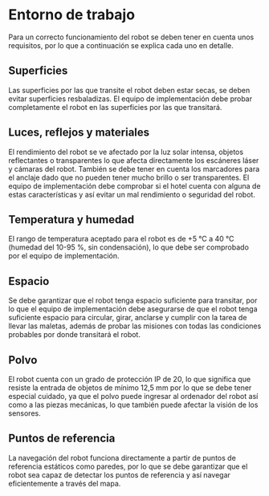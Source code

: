 # Entorno de trabajo

Para un correcto funcionamiento del robot se deben
tener en cuenta unos requisitos, por lo que a continuación
se explica cada uno en detalle.

## Superficies

Las superficies por las que transite el robot
deben estar secas, se deben evitar superficies
resbaladizas. El equipo de implementación debe
probar completamente el robot en las superficies
por las que transitará. 

## Luces, reflejos y materiales

El rendimiento del robot se ve afectado por la luz
solar intensa, objetos reflectantes o transparentes
lo que afecta directamente los escáneres láser
y cámaras del robot. También se debe tener en
cuenta los marcadores para el anclaje dado
que no pueden tener mucho brillo o ser transparentes.
El equipo de implementación debe comprobar si el
hotel cuenta con alguna de estas características
y así evitar un mal rendimiento o seguridad del robot.

## Temperatura y humedad

El rango de temperatura aceptado para el robot es de 
+5 °C a 40 °C (humedad del 10-95 %, sin condensación),
lo que debe ser comprobado por el equipo de implementación.

## Espacio

Se debe garantizar que el robot tenga espacio 
suficiente para transitar, por lo que el equipo
de implementación debe asegurarse de que el robot tenga
suficiente espacio para circular, girar, anclarse y
cumplir con la tarea de llevar las maletas, además
de probar las misiones con todas las condiciones 
probables por donde transitará el robot.

## Polvo

El robot cuenta con un grado de protección IP
de 20, lo que significa que resiste la entrada de objetos
de mínimo 12,5 mm por lo que se debe tener
especial cuidado, ya que el polvo puede ingresar
al ordenador del robot así como a las piezas mecánicas, lo 
que también puede afectar la visión de los sensores.

## Puntos de referencia

La navegación del robot funciona directamente
a partir de puntos de referencia estáticos como paredes,
por lo que se debe garantizar que el robot 
sea capaz de detectar los puntos de referencia 
y así navegar eficientemente a través del mapa.







